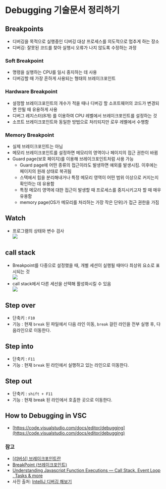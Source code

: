 # Debugging 기술문서 정리하기

## Breakpoints
-   디버깅을 목적으로 실행중인 디버깅 대상 프로세스를 의도적으로 멈추게 하는 장소
-   디버깅: 잘못된 코드를 찾아 실행시 오류가 나지 않도록 수정하는 과정
### Soft Breakpoint
-   명령을 실행하는 CPU를 일시 중지하는 데 사용
-   디버깅할 때 가장 흔하게 사용되는 형태의 브레이크포인트
### Hardware Breakpoint
-   설정할 브레이크포인트의 개수가 적을 때나 디버깅 할 소프트웨어의 코드가 변경되면 안될 때 유용하게 사용
-   디버그 레지스터(8개) 를 이용하여 CPU 레벨에서 브레이크포인트를 설정하는 것
-   소프트 브레이크포인트와 동일한 방법으로 처리되지만 로우 레벨에서 수행함
### Memory Breakpoint
-   실제 브레이크포인트는 아님
-   메모리 브레이크포인트를 설정하면 메모리의 영역이나 페이지의 접근 권한이 바뀜
-   Guard page(보호 페이지)를 이용해 브레이크포인트처럼 사용 가능
      -   Guard page에 어떤 종류의 접근이라도 발생하면 예외를 발생시킴. 이후에는 페이지의 원래 상태로 복귀됨
      -   스택에서 힙을 분리해내거나 특정 메모리 영역이 어떤 범위 이상으로 커지는지 확인하는 데 유용함
      -   특정 메모리 영역에 대한 접근이 발생할 때 프로세스를 중지시키고자 할 때 매우 유용함
      -   memory page(OS가 메모리를 처리하는 가장 작은 단위)가 접근 권한을 가짐

##   Watch
-   프로그램의 상태와 변수 검사  
![](https://code.visualstudio.com/assets/docs/editor/debugging/watch.png)
##   call stack
- Breakpoint를 다중으로 설정했을 때, 개별 세션이 실행될 때마다 최상위 요소로 표시되는 것  
![](https://miro.medium.com/max/600/1*E3zTWtEOiDWw7d0n7Vp-mA.gif)
- call stack에서 다른 세선을 선택해 활성화시킬 수 있음  
![](https://code.visualstudio.com/assets/docs/editor/debugging/debug-callstack.png)

    
##   Step over
-   단축키 : `F10`
-   기능 : 현재 `break` 된 파일에서 다음 라인 이동, `break` 걸린 라인을 전부 실행 후, 다음라인으로 이동한다.
##   Step into
-   단축키 : `F11`
-   기능 : 현재 `break` 된 라인에서 실행하고 있는 라인으로 이동한다.
##   Step out
-   단축키 : `shift + F11`
-   기능 : 현재 break 된 라인에서 호출한 곳으로 이동한다.
##   How to Debugging in VSC
-   [https://code.visualstudio.com/docs/editor/debugging](https://code.visualstudio.com/docs/editor/debugging)


### 참고
- [[리버싱] 브레이크포인트란](https://to-paz.tistory.com/106)
- [BreakPoint (브레이크포인트)](https://sharin.tistory.com/5)
- [Understanding Javascript Function Executions — Call Stack, Event Loop , Tasks & more](https://medium.com/@gaurav.pandvia/understanding-javascript-function-executions-tasks-event-loop-call-stack-more-part-1-5683dea1f5ec)
-   사진 출처: [IntelliJ 디버깅 해보기](https://jojoldu.tistory.com/149)
